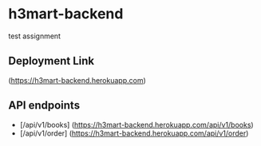# h3mart-backend
test assignment

## Deployment Link

(https://h3mart-backend.herokuapp.com)

## API endpoints

* [/api/v1/books] (https://h3mart-backend.herokuapp.com/api/v1/books)
* [/api/v1/order] (https://h3mart-backend.herokuapp.com/api/v1/order)